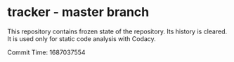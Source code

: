 # tracker - master branch

This repository contains frozen state of the repository.
Its history is cleared. It is used only for static code
analysis with Codacy.

Commit Time: 1687037554